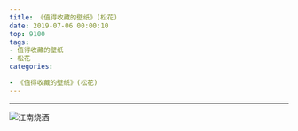 ```yaml
---
title: 《值得收藏的壁纸》(松花)
date: 2019-07-06 00:00:10
top: 9100
tags: 
- 值得收藏的壁纸
- 松花
categories:

- 《值得收藏的壁纸》(松花)
---
```


------


<!-- more -->

![江南烧酒](https://raw.githubusercontent.com/zhaoolee/GraphBed/master/zhaoolee_images000002/5c874f25b09c48b55dec7932bbbad007.jpeg)




